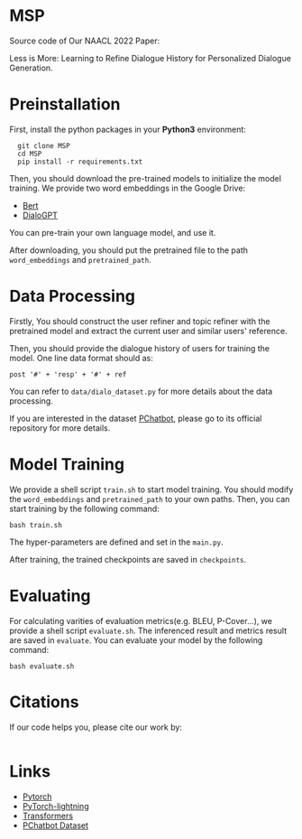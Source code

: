 # MSP
Source code of Our NAACL 2022 Paper: 

Less is More: Learning to Refine Dialogue History for Personalized Dialogue Generation.

# Preinstallation
First, install the python packages in your **Python3** environment:
```
  git clone MSP
  cd MSP
  pip install -r requirements.txt
```

Then, you should download the pre-trained models to initialize the model training. We provide two word embeddings in the Google Drive:
- [Bert](https://huggingface.co/bert-base-chinese)
- [DialoGPT](https://huggingface.co/uer/gpt2-chinese-cluecorpussmall)

You can pre-train your own language model, and use it.

After downloading, you should put the pretrained file to the path ```word_embeddings``` and  ```pretrained_path```.



# Data Processing

Firstly, You should construct the user refiner and topic refiner with the pretrained model and extract the current user and similar users' reference.

Then, you should provide the dialogue history of users for training the model. One line data format should as:

 ```post '#' + 'resp' + '#' + ref```

You can refer to ```data/dialo_dataset.py``` for more details about the data processing.

If you are interested in the dataset [PChatbot](https://github.com/qhjqhj00/SIGIR2021-Pchatbot), please go to its official repository for more details. 

# Model Training

We provide a shell script ```train.sh``` to start model training. You should modify the ```word_embeddings``` and ```pretrained_path``` to your own paths. Then, you can start training by the following command: 
```
bash train.sh
```

The hyper-parameters are defined and set in the ```main.py```.

After training, the trained checkpoints are saved in ```checkpoints```. 


# Evaluating

For calculating varities of evaluation metrics(e.g. BLEU, P-Cover...), we provide a shell script ```evaluate.sh```. The inferenced result and metrics result are saved in ```evaluate```. You can evaluate your model by the following command: 
```
bash evaluate.sh
```

# Citations

If our code helps you, please cite our work by:
```

```

# Links
- [Pytorch](https://pytorch.org)
- [PyTorch-lightning](https://www.pytorchlightning.ai/)
- [Transformers](https://huggingface.co/)
- [PChatbot Dataset](https://github.com/qhjqhj00/SIGIR2021-Pchatbot)




